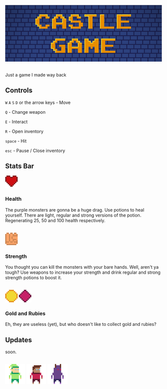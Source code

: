 <div align="center">
    <img src="logo.png">
    </br>
</div>
<br>

Just a game I made way back


## Controls

`W` `A` `S` `D` or the arrow keys - Move

`Q` - Change weapon

`E` - Interact

`R` - Open inventory

`space` - Hit

`esc` - Pause / Close inventory

## Stats Bar
<div>
    <img src="textures/health.png"> 
</div>

### Health

The purple monsters are gonna be a huge drag. Use potions to heal yourself. 
There are light, regular and strong versions of the potion. Regenerating 25, 50 and 100 health respectively.

<br>
<div>
    <img src="textures/strength.png">
</div>

### Strength
You thought you can kill the monsters with your bare hands. Well, aren't ya tough?
Use weapons to increase your strength and drink regular and strong strength potions to boost it.


<br>
<div>
    <img src="textures/gold.png">
    <img src="textures/ruby.png">
</div>

### Gold and Rubies

Eh, they are useless (yet), but who doesn't like to collect gold and rubies?

## Updates

soon.

<br>
<div>
    <img src="textures/elf/e_right_1.png">
    <img src="textures/player/right_1.png">
    <img src="textures/monster/m_right_1.png">
    </br>
</div>
